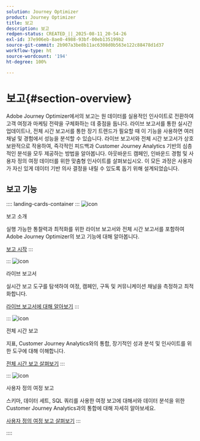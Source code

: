 ```yaml
---
solution: Journey Optimizer
product: Journey Optimizer
title: 보고
description: 보고
redpen-status: CREATED_||_2025-08-11_20-54-26
exl-id: 37e906eb-8ae0-4988-93bf-00eb135199b2
source-git-commit: 2b907a3be8b11ac6308d0b563e122c88478d1d37
workflow-type: ht
source-wordcount: '194'
ht-degree: 100%

---
```


# 보고{#section-overview}

Adobe Journey Optimizer에서의 보고는 원 데이터를 실용적인 인사이트로 전환하여 고객 여정과 마케팅 전략을 구체화하는 데 중점을 둡니다. 라이브 보고서를 통한 실시간 업데이트나, 전체 시간 보고서를 통한 장기 트렌드가 필요할 때 이 기능을 사용하면 여러 채널 및 경험에서 성능을 분석할 수 있습니다. 라이브 보고서와 전체 시간 보고서가 상호 보완적으로 작용하여, 즉각적인 피드백과 Customer Journey Analytics 기반의 심층적인 분석을 모두 제공하는 방법을 알아봅니다. 아웃바운드 캠페인, 인바운드 경험 및 사용자 정의 여정 데이터를 위한 맞춤형 인사이트를 살펴보십시오. 이 모든 과정은 사용자가 자신 있게 데이터 기반 의사 결정을 내릴 수 있도록 돕기 위해 설계되었습니다.

## 보고 기능

:::: landing-cards-container
:::
![icon](https://cdn.experienceleague.adobe.com/icons/book.svg?lang=ko)

보고 소개

실행 가능한 통찰력과 최적화를 위한 라이브 보고서와 전체 시간 보고서를 포함하여 Adobe Journey Optimizer의 보고 기능에 대해 알아봅니다.

[보고 시작](../using/reports/gs-reports.md)
:::

:::
![icon](https://cdn.experienceleague.adobe.com/icons/chart-line.svg?lang=ko)

라이브 보고서

실시간 보고 도구를 탐색하여 여정, 캠페인, 구독 및 커뮤니케이션 채널을 측정하고 최적화합니다.

[라이브 보고서에 대해 알아보기](live-report-landing-page.md)
:::

:::
![icon](https://cdn.experienceleague.adobe.com/icons/list-check.svg?lang=ko)

전체 시간 보고

지표, Customer Journey Analytics와의 통합, 장기적인 성과 분석 및 인사이트를 위한 도구에 대해 이해합니다.

[전체 시간 보고 살펴보기](channel-report-landing-page.md)
:::

:::
![icon](https://cdn.experienceleague.adobe.com/icons/code-branch.svg?lang=ko)

사용자 정의 여정 보고

스키마, 데이터 세트, SQL 쿼리를 사용한 여정 보고에 대해서와 데이터 분석을 위한 Customer Journey Analytics과의 통합에 대해 자세히 알아보세요.

[사용자 정의 여정 보고 살펴보기](reports-landing-page.md)
:::

::::
